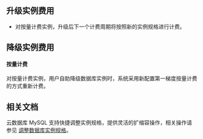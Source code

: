 
## 升级实例费用
- 对按量计费实例，升级后下一个计费周期将按照新的实例规格进行计费。

<span id = "degrade_billing"></span>
## 降级实例费用

#### 按量计费
对按量计费实例，用户自助降级数据库实例时，系统采用新配置第一梯度按量计费的方式重新计费。

## 相关文档
云数据库 MySQL 支持快捷调整实例规格，提供灵活的扩缩容操作，相关操作请参见 [调整数据库实例规格](https://intl.cloud.tencent.com/zh/document/product/236/19707)。

